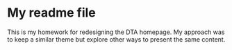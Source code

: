 # My readme file
This is my homework for redesigning the DTA homepage.
My approach was to keep a similar theme but explore other ways to present the same content.
